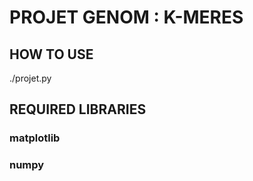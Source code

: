 PROJET GENOM : K-MERES
======================

HOW TO USE
----------

./projet.py


REQUIRED LIBRARIES
------------------

### matplotlib
### numpy